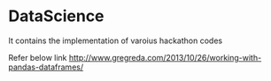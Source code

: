 # DataScience
It contains the implementation of varoius hackathon codes

Refer below link 
http://www.gregreda.com/2013/10/26/working-with-pandas-dataframes/
